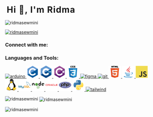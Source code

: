 <h1 align="center" style="
    display: inline-block;
    overflow: hidden;
    border-right: .15em solid orange;
    white-space: nowrap;
    margin: 0 auto;
    letter-spacing: .05em;
    width: 0;
    animation: typing 3.5s steps(30, end) forwards, blink-caret .75s step-end infinite;">
    Hi 👋, I'm Ridma
  </h1>

  <h3 align="center" style="
    display: inline-block;
    overflow: hidden;
    border-right: .15em solid orange;
    white-space: nowrap;
    margin: 0 auto;
    letter-spacing: .05em;
    width: 0;
    animation: typing2 3s steps(30, end) 3.7s forwards, blink-caret .75s step-end infinite;">
    An ordinary student who loves to code
  </h3>

  <!-- Keyframes must remain in <style> tag because they can't be inline -->
  <style>
    @keyframes typing {
      from { width: 0 }
      to { width: 100% }
    }

    @keyframes typing2 {
      from { width: 0 }
      to { width: 100% }
    }

    @keyframes blink-caret {
      from, to { border-color: transparent }
      50% { border-color: orange }
    }
  </style>

<p align="left"> <img src="https://komarev.com/ghpvc/?username=ridmasewmini&label=Profile%20views&color=0e75b6&style=flat" alt="ridmasewmini" /> </p>

<p align="left"> <a href="https://github.com/ryo-ma/github-profile-trophy"><img src="https://github-profile-trophy.vercel.app/?username=ridmasewmini" alt="ridmasewmini" /></a> </p>

<h3 align="left">Connect with me:</h3>
<p align="left">
</p>

<h3 align="left">Languages and Tools:</h3>
<p align="left"> <a href="https://www.arduino.cc/" target="_blank" rel="noreferrer"> <img src="https://cdn.worldvectorlogo.com/logos/arduino-1.svg" alt="arduino" width="40" height="40"/> </a> <a href="https://www.cprogramming.com/" target="_blank" rel="noreferrer"> <img src="https://raw.githubusercontent.com/devicons/devicon/master/icons/c/c-original.svg" alt="c" width="40" height="40"/> </a> <a href="https://www.w3schools.com/cpp/" target="_blank" rel="noreferrer"> <img src="https://raw.githubusercontent.com/devicons/devicon/master/icons/cplusplus/cplusplus-original.svg" alt="cplusplus" width="40" height="40"/> </a> <a href="https://www.w3schools.com/cs/" target="_blank" rel="noreferrer"> <img src="https://raw.githubusercontent.com/devicons/devicon/master/icons/csharp/csharp-original.svg" alt="csharp" width="40" height="40"/> </a> <a href="https://www.w3schools.com/css/" target="_blank" rel="noreferrer"> <img src="https://raw.githubusercontent.com/devicons/devicon/master/icons/css3/css3-original-wordmark.svg" alt="css3" width="40" height="40"/> </a> <a href="https://www.figma.com/" target="_blank" rel="noreferrer"> <img src="https://www.vectorlogo.zone/logos/figma/figma-icon.svg" alt="figma" width="40" height="40"/> </a> <a href="https://git-scm.com/" target="_blank" rel="noreferrer"> <img src="https://www.vectorlogo.zone/logos/git-scm/git-scm-icon.svg" alt="git" width="40" height="40"/> </a> <a href="https://www.w3.org/html/" target="_blank" rel="noreferrer"> <img src="https://raw.githubusercontent.com/devicons/devicon/master/icons/html5/html5-original-wordmark.svg" alt="html5" width="40" height="40"/> </a> <a href="https://www.java.com" target="_blank" rel="noreferrer"> <img src="https://raw.githubusercontent.com/devicons/devicon/master/icons/java/java-original.svg" alt="java" width="40" height="40"/> </a> <a href="https://developer.mozilla.org/en-US/docs/Web/JavaScript" target="_blank" rel="noreferrer"> <img src="https://raw.githubusercontent.com/devicons/devicon/master/icons/javascript/javascript-original.svg" alt="javascript" width="40" height="40"/> </a> <a href="https://www.linux.org/" target="_blank" rel="noreferrer"> <img src="https://raw.githubusercontent.com/devicons/devicon/master/icons/linux/linux-original.svg" alt="linux" width="40" height="40"/> </a> <a href="https://www.mysql.com/" target="_blank" rel="noreferrer"> <img src="https://raw.githubusercontent.com/devicons/devicon/master/icons/mysql/mysql-original-wordmark.svg" alt="mysql" width="40" height="40"/> </a> <a href="https://nodejs.org" target="_blank" rel="noreferrer"> <img src="https://raw.githubusercontent.com/devicons/devicon/master/icons/nodejs/nodejs-original-wordmark.svg" alt="nodejs" width="40" height="40"/> </a> <a href="https://www.oracle.com/" target="_blank" rel="noreferrer"> <img src="https://raw.githubusercontent.com/devicons/devicon/master/icons/oracle/oracle-original.svg" alt="oracle" width="40" height="40"/> </a> <a href="https://www.php.net" target="_blank" rel="noreferrer"> <img src="https://raw.githubusercontent.com/devicons/devicon/master/icons/php/php-original.svg" alt="php" width="40" height="40"/> </a> <a href="https://www.python.org" target="_blank" rel="noreferrer"> <img src="https://raw.githubusercontent.com/devicons/devicon/master/icons/python/python-original.svg" alt="python" width="40" height="40"/> </a> <a href="https://tailwindcss.com/" target="_blank" rel="noreferrer"> <img src="https://www.vectorlogo.zone/logos/tailwindcss/tailwindcss-icon.svg" alt="tailwind" width="40" height="40"/> </a> </p>

<p><img align="left" src="https://github-readme-stats.vercel.app/api/top-langs?username=ridmasewmini&show_icons=true&locale=en&layout=compact" alt="ridmasewmini" /></p>

<p>&nbsp;<img align="center" src="https://github-readme-stats.vercel.app/api?username=ridmasewmini&show_icons=true&locale=en" alt="ridmasewmini" /></p>

<p><img align="center" src="https://github-readme-streak-stats.herokuapp.com/?user=ridmasewmini&" alt="ridmasewmini" /></p>
